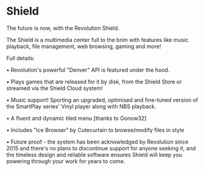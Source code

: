 # Shield
The future is now, with the Revolution Shield.

The Shield is a multimedia center full to the brim with features like music playback, file management, web browsing, gaming and more!

Full details:

• Revolution's powerful "Denver" API is featured under the hood.

• Plays games that are released for it by disk, from the Shield Store or streamed via the Shield Cloud system! 

• Music support! Sporting an upgraded, optimised and fine-tuned version of the SmartPlay series' Vinyl player along with NBS playback.

• A fluent and dynamic tiled menu [thanks to Gonow32]

• Includes "Ice Browser" by Cutecurtain to browse/modify files in style

• Future proof - the system has been acknowledged by Revolution since 2015 and there's no plans to discontinue support for anyone seeking it, and the timeless design and reliable software ensures Shield will keep you powering through your work for years to come.
